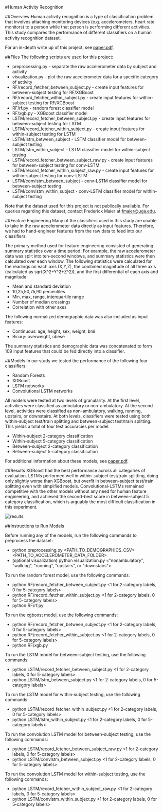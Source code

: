 #Human Activity Recognition

##Overview
Human activity recognition is a type of classification problem that involves attaching 
monitoring devices (e.g. accelerometers, heart rate monitors) to a person while that 
person is performing different activities. This study compares the performance of different
classiﬁers on a human activity recognition dataset.

For an in-depth write up of this project, see [paper.pdf](https://github.com/iamshang1/Projects/blob/master/Advanced_ML/Human_Activity_Recognition/Paper.pdf).

##Files
The following scripts are used for this project:

 - preprocessing.py - separate the raw accelerometer data by subject and activity
 - visualization.py - plot the raw accelerometer data for a specific category of activity
 - RF/record_fetcher_between_subject.py - create input features for between-subject testing for RF/XGBoost
 - RF/record_fetcher_within_subject.py - create input features for within-subject testing for RF/XGBoost
 - RF/rf.py - random forest classifier model
 - RF/xgb.py - XGBoost classifier model
 - LSTM/record_fetcher_between_subject.py - create input features for between-subject testing for LSTM
 - LSTM/record_fetcher_within_subject.py - create input features for within-subject testing for LSTM
 - LSTM/lstm_between_subject - LSTM classifier model for between-subject testing
 - LSTM/lstm_within_subject - LSTM classifier model for within-subject testing
 - LSTM/record_fetcher_between_subject_raw.py - create input features for between-subject testing for conv-LSTM
 - LSTM/record_fetcher_within_subject_raw.py - create input features for within-subject testing for conv-LSTM
 - LSTM/convlstm_between_subject - conv-LSTM classifier model for between-subject testing
 - LSTM/convlstm_within_subject - conv-LSTM classifier model for within-subject testing
 
Note that the dataset used for this project is not publically available. For queries regarding
this dataset, contact Frederick Maier at fmaier@uga.edu.

##Feature Engineering
Many of the classifiers used in this study are unable to take in the raw accelerometer data directly
as input features. Therefore, we had to hand-engineer features from the raw data to feed into our classifiers.

The primary method used for feature engineering consisted of generating summary statistics over a time period.
For example, the raw accelerometer data was split into ten-second windows, and summary statistics were then 
calculated over each window. The following statistics were calculated for the readings on each axis (X,Y,Z), 
the combined magnitude of all three axis (calculated as sqrt(X^2+Y^2+Z^2)), and the first differential of each
axis and magnitude:

 - Mean and standard deviation
 - 10,25,50,75,90 percentiles
 - Min, max, range, interquartile range
 - Number of median crossings
 - Correlation with other axes

The following normalized demographic data was also included as input features:

 - Continuous: age, height, sex, weight, bmi
 - Binary: overweight, obese

The summary statistics and demographic data was concatenated to form 109 input features that could
be fed directly into a classifier.

##Models
In our study we tested the performance of the following four classifiers:

 - Random Forests
 - XGBoost
 - LSTM networks
 - Convolutional LSTM networks

All models were tested at two levels of granularity. At the first level, activities were
classified as ambulatory or non-ambulatory. At the second level, activities were classified
as non-ambulatory, walking, running, upstairs, or downstairs. At both levels, classifiers
were tested using both within-subject test/train splitting and between-subject test/train
splitting. This yields a total of four test accuracies per model:

 - Within-subject 2-category classification
 - Within-subject 5-category classification
 - Between-subject 2-category classification
 - Between-subject 5-category classification

For additional information about these models, see [paper.pdf](https://github.com/iamshang1/Projects/blob/master/Advanced_ML/Human_Activity_Recognition/Paper.pdf).
 
##Results
XGBoost had the best performance across all categories of evaluation. LSTMs performed well
in within-subject test/train splitting, doing only slightly worse than XGBoost, but overfit
in between-subject test/train splitting even with simplified models. Convolutional-LSTMs
remained competitive with the other models without any need for human feature engineering,
and achieved the second-best score in between-subject 5 category classification, which is
arguably the most difficult classification in this experiment.

![results](https://github.com/iamshang1/Projects/blob/master/Advanced_ML/Human_Activity_Recognition/results.png)

##Instructions to Run Models

Before running any of the models, run the following commands to preprocess the dataset:

 - python preprocessing.py \<PATH_TO_DEMOGRAPHICS_CSV\> \<PATH_TO_ACCELEROMETER_DATA_FOLDER\>
 - (optional visualization) python visualization.py <"nonambulatory", "walking", "running", "upstairs", or "downstairs">
 
To run the random forest model, use the following commands:
 - python RF/record_fetcher_between_subject.py <1 for 2-category labels, 0 for 5-category labels>
 - python RF/record_fetcher_within_subject.py <1 for 2-category labels, 0 for 5-category labels>
 - python RF/rf.py

To run the xgboost model, use the following commands:
 - python RF/record_fetcher_between_subject.py <1 for 2-category labels, 0 for 5-category labels>
 - python RF/record_fetcher_within_subject.py <1 for 2-category labels, 0 for 5-category labels>
 - python RF/xgb.py
 
To run the LSTM model for between-subject testing, use the following commands:
 - python LSTM/record_fetcher_between_subject.py <1 for 2-category labels, 0 for 5-category labels>
 - python LSTM/lstm_between_subject.py <1 for 2-category labels, 0 for 5-category labels>
 
To run the LSTM model for within-subject testing, use the following commands:
 - python LSTM/record_fetcher_within_subject.py <1 for 2-category labels, 0 for 5-category labels>
 - python LSTM/lstm_within_subject.py <1 for 2-category labels, 0 for 5-category labels>
 
To run the convolution LSTM model for between-subject testing, use the following commands:
 - python LSTM/record_fetcher_between_subject_raw.py <1 for 2-category labels, 0 for 5-category labels>
 - python LSTM/convlstm_between_subject.py <1 for 2-category labels, 0 for 5-category labels>
 
To run the convolution LSTM model for within-subject testing, use the following commands:
 - python LSTM/record_fetcher_within_subject_raw.py <1 for 2-category labels, 0 for 5-category labels>
 - python LSTM/convlstm_within_subject.py <1 for 2-category labels, 0 for 5-category labels>